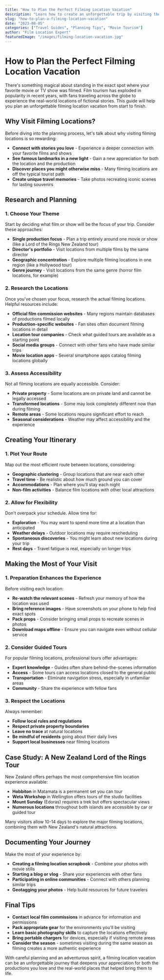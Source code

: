 ```yaml
---
title: "How to Plan the Perfect Filming Location Vacation"
description: "Learn how to create an unforgettable trip by visiting the real-world locations of your favorite movies and TV shows with these expert tips."
slug: "how-to-plan-a-filming-location-vacation"
date: "2023-08-05"
categories: ["Travel Guides", "Planning Tips", "Movie Tourism"]
author: "Film Location Expert"
featuredImage: "/images/filming-location-vacation.jpg"
---
```


# How to Plan the Perfect Filming Location Vacation

There's something magical about standing in the exact spot where your favorite movie or TV show was filmed. Film tourism has exploded in popularity in recent years, with fans traveling across the globe to experience the real-world locations of fictional stories. This guide will help you plan an unforgettable filming location vacation from start to finish.

## Why Visit Filming Locations?

Before diving into the planning process, let's talk about why visiting filming locations is so rewarding:

- **Connect with stories you love** - Experience a deeper connection with your favorite films and shows
- **See famous landmarks in a new light** - Gain a new appreciation for both the location and the production
- **Discover places you might otherwise miss** - Many filming locations are off the typical tourist path
- **Create unique travel memories** - Take photos recreating iconic scenes for lasting souvenirs

## Research and Planning

### 1. Choose Your Theme

Start by deciding what film or show will be the focus of your trip. Consider these approaches:

- **Single production focus** - Plan a trip entirely around one movie or show (like a Lord of the Rings New Zealand tour)
- **Director's portfolio** - Visit locations from multiple films by the same director
- **Geographic concentration** - Explore multiple filming locations in one region (like a Hollywood tour)
- **Genre journey** - Visit locations from the same genre (horror film locations, for example)

### 2. Research the Locations

Once you've chosen your focus, research the actual filming locations. Helpful resources include:

- **Official film commission websites** - Many regions maintain databases of productions filmed locally
- **Production-specific websites** - Fan sites often document filming locations in detail
- **Location tour companies** - Check what guided tours are available as a starting point
- **Social media groups** - Connect with other fans who have made similar trips
- **Movie location apps** - Several smartphone apps catalog filming locations globally

### 3. Assess Accessibility

Not all filming locations are equally accessible. Consider:

- **Private property** - Some locations are on private land and cannot be legally accessed
- **Transformed locations** - Some may look completely different now than during filming
- **Remote areas** - Some locations require significant effort to reach
- **Seasonal considerations** - Weather may affect accessibility and the experience

## Creating Your Itinerary

### 1. Plot Your Route

Map out the most efficient route between locations, considering:

- **Geographic clustering** - Group locations that are near each other
- **Travel time** - Be realistic about how much ground you can cover
- **Accommodations** - Plan where you'll stay each night
- **Non-film activities** - Balance film locations with other local attractions

### 2. Allow for Flexibility

Don't overpack your schedule. Allow time for:

- **Exploration** - You may want to spend more time at a location than anticipated
- **Weather delays** - Outdoor locations may require rescheduling
- **Spontaneous discoveries** - You might learn about new locations during your trip
- **Rest days** - Travel fatigue is real, especially on longer trips

## Making the Most of Your Visit

### 1. Preparation Enhances the Experience

Before visiting each location:

- **Re-watch the relevant scenes** - Refresh your memory of how the location was used
- **Bring reference images** - Have screenshots on your phone to help find exact spots
- **Pack props** - Consider bringing small props to recreate scenes in photos
- **Download maps offline** - Ensure you can navigate even without cellular service

### 2. Consider Guided Tours

For popular filming locations, professional tours offer advantages:

- **Expert knowledge** - Guides often share behind-the-scenes information
- **Access** - Some tours can access locations closed to the general public
- **Transportation** - Eliminate navigation stress, especially in unfamiliar areas
- **Community** - Share the experience with fellow fans

### 3. Respect the Locations

Always remember:

- **Follow local rules and regulations**
- **Respect private property boundaries**
- **Leave no trace** at natural locations
- **Be mindful of residents** going about their daily lives
- **Support local businesses** near filming locations

## Case Study: A New Zealand Lord of the Rings Tour

New Zealand offers perhaps the most comprehensive film location experience available:

- **Hobbiton** in Matamata is a permanent set you can tour
- **Weta Workshop** in Wellington offers tours of the studio facilities
- **Mount Sunday** (Edoras) requires a trek but offers spectacular views
- **Numerous locations** throughout both islands are accessible by car or guided tour

Many visitors allow 10-14 days to explore the major filming locations, combining them with New Zealand's natural attractions.

## Documenting Your Journey

Make the most of your experience by:

- **Creating a filming location scrapbook** - Combine your photos with movie stills
- **Starting a blog or vlog** - Share your experiences with other fans
- **Participating in online communities** - Connect with others planning similar trips
- **Geotagging your photos** - Help build resources for future travelers

## Final Tips

- **Contact local film commissions** in advance for information and permissions
- **Pack appropriate gear** for the environments you'll be visiting
- **Learn basic photography skills** to capture the locations effectively
- **Bring portable chargers** for devices, especially if visiting remote areas
- **Consider the season** - sometimes visiting during the same season as filming creates a more authentic experience

With careful planning and an adventurous spirit, a filming location vacation can be an unforgettable journey that deepens your appreciation for both the productions you love and the real-world places that helped bring them to life. 